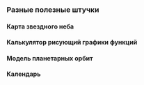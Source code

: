 ### Разные полезные штучки

#### Карта звездного неба

#### Калькулятор рисующий графики функций

#### Модель планетарных орбит

#### Календарь
